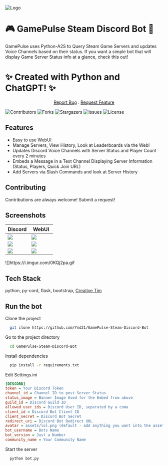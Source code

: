
![Logo](https://i.imgur.com/JIdpA0Q.png)
 <p align="center">

# 🎮 GamePulse Steam Discord Bot 🌟

GamePulse uses Python-A2S to Query Steam Game Servers and updates Voice Channels based on their status. If you want a simple bot that will display Game Server Status info at a glance, check this out! 

# ✨ Created with Python and ChatGPT! ✨ 

</p>

 <p align="center">
    <a href="https://github.com/Ynd21/GamePulse-Steam-Discord-Bot/issues">Report Bug</a>
    .
    <a href="https://github.com/Ynd21/GamePulse-Steam-Discord-Bot/issues">Request Feature</a>
  </p>


![Contributors](https://img.shields.io/github/contributors/Ynd21/GamePulse-Steam-Discord-Bot?color=dark-green) ![Forks](https://img.shields.io/github/forks/Ynd21/GamePulse-Steam-Discord-Bot?style=social) ![Stargazers](https://img.shields.io/github/stars/Ynd21/GamePulse-Steam-Discord-Bot?style=social) ![Issues](https://img.shields.io/github/issues/Ynd21/GamePulse-Steam-Discord-Bot) ![License](https://img.shields.io/github/license/Ynd21/GamePulse-Steam-Discord-Bot) 


## Features

- Easy to use WebUI
- Manage Servers, View History, Look at Leaderboards via the Web!
- Updates Discord Voice Channels with Server Status and Player Count every 2 minutes
- Embeds a Message in a Text Channel Displaying Server Information (Status, Players, Quick Join URL)
- Add Servers via Slash Commands and look at Server History


## Contributing

Contributions are always welcome! Submit a request! 


## Screenshots

<table width="100%">
  <thead>
    <tr>
      <th width="50%">Discord</th>
      <th width="50%">WebUI</th>
    </tr>
  </thead>
  <tbody>
    <tr>
      <td width="50%"><img src="https://i.imgur.com/tZw0LMy.png"/></td>
      <td width="50%"><img src="https://i.imgur.com/cZVYTsg.png"/></td>
    </tr>
<tr>
	<td width="50%"><img src="https://i.imgur.com/jwmT3C9.png"/></td>
      <td width="50%"><img src="https://i.imgur.com/0KQj2pa.gif"/></td>
</tr>
    <tr>
      <td width="50%"><img src="https://i.imgur.com/Myd3h8Y.png"/></td>
      <td width="50%"><img src="https://i.imgur.com/UUQDolS.png"/></td>
    </tr>	  
  </tbody>
</table>
![]https://i.imgur.com/0KQj2pa.gif

## Tech Stack

python, py-cord, flask, bootstrap, [Creative Tim](https://www.creative-tim.com/)


## Run the bot

Clone the project

```bash
  git clone https://github.com/Ynd21/GamePulse-Steam-Discord-Bot
```

Go to the project directory

```bash
  cd GamePulse-Steam-Discord-Bot
```

Install dependencies

```bash
  pip install -r requirements.txt
```

Edit Settings.ini

```ini
[DISCORD]
token = Your Discord Token
channel_id = Channel ID to post Server Status 
status_image = Banner Image Used for the Embed from above
guild_id = Discord Guild ID 
allowed_user_ids = Discord User ID, seperated by a coma 
client_id = Discord Bot Client ID
client_secret = Discord Bot Secret
redirect_uri = Discord Bot Redirect URL
avatar = assets/lol.png (default - add anything you want into the assets folder, ref it here for the avatar image)
bot_username = Bots Name
bot_version = Just a Number
community_name = Your Community Name
```

Start the server

```bash
  python bot.py
```

